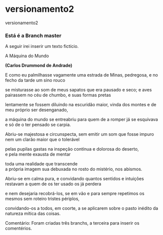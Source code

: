 # versionamento2
versionamento2

### Está é a Branch master 

A seguir irei inserir um texto fictício.

A Máquina do Mundo

**(Carlos Drummond de Andrade)**

E como eu palmilhasse vagamente
uma estrada de Minas, pedregosa,
e no fecho da tarde um sino rouco

se misturasse ao som de meus sapatos
que era pausado e seco; e aves pairassem
no céu de chumbo, e suas formas pretas

lentamente se fossem diluindo
na escuridão maior, vinda dos montes
e de meu próprio ser desenganado,

a máquina do mundo se entreabriu
para quem de a romper já se esquivava
e só de o ter pensado se carpia.

Abriu-se majestosa e circunspecta,
sem emitir um som que fosse impuro
nem um clarão maior que o tolerável

pelas pupilas gastas na inspeção
contínua e dolorosa do deserto,        
e pela mente exausta de mentar

toda uma realidade que transcende    
a própria imagem sua debuxada
no rosto do mistério, nos abismos.

Abriu-se em calma pura, e convidando
quantos sentidos e intuições restavam
a quem de os ter usado os já perdera

e nem desejaria recobrá-los,
se em vão e para sempre repetimos
os mesmos sem roteiro tristes périplos,

convidando-os a todos, em coorte,
a se aplicarem sobre o pasto inédito
da natureza mítica das coisas.

Comentário: Foram criadas três branchs, a terceira para inserir os comentérios.